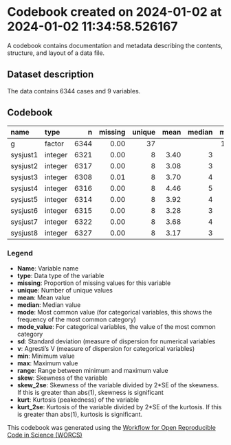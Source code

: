 Codebook created on 2024-01-02 at 2024-01-02 11:34:58.526167
================

A codebook contains documentation and metadata describing the contents,
structure, and layout of a data file.

## Dataset description

The data contains 6344 cases and 9 variables.

## Codebook

| name     | type    |    n | missing | unique | mean | median | mode | mode_value |   sd |    v | min | max | range |  skew | skew_2se |  kurt | kurt_2se |
|:---------|:--------|-----:|--------:|-------:|-----:|-------:|-----:|:-----------|-----:|-----:|----:|----:|------:|------:|---------:|------:|---------:|
| g        | factor  | 6344 |    0.00 |     37 |      |        | 1329 | pi         |      | 0.92 |     |     |       |       |          |       |          |
| sysjust1 | integer | 6321 |    0.00 |      8 | 3.40 |      3 |    3 |            | 1.46 |      |   1 |   7 |     6 |  0.14 |     2.25 | -0.72 |    -5.84 |
| sysjust2 | integer | 6317 |    0.00 |      8 | 3.08 |      3 |    3 |            | 1.51 |      |   1 |   7 |     6 |  0.31 |     4.98 | -0.78 |    -6.30 |
| sysjust3 | integer | 6308 |    0.01 |      8 | 3.70 |      4 |    4 |            | 1.56 |      |   1 |   7 |     6 |  0.12 |     1.98 | -0.60 |    -4.90 |
| sysjust4 | integer | 6316 |    0.00 |      8 | 4.46 |      5 |    5 |            | 1.74 |      |   1 |   7 |     6 | -0.27 |    -4.39 | -0.79 |    -6.37 |
| sysjust5 | integer | 6314 |    0.00 |      8 | 3.92 |      4 |    4 |            | 1.43 |      |   1 |   7 |     6 | -0.22 |    -3.59 | -0.51 |    -4.11 |
| sysjust6 | integer | 6315 |    0.00 |      8 | 3.28 |      3 |    3 |            | 1.85 |      |   1 |   7 |     6 |  0.44 |     7.14 | -0.90 |    -7.31 |
| sysjust7 | integer | 6322 |    0.00 |      8 | 3.68 |      4 |    4 |            | 1.51 |      |   1 |   7 |     6 |  0.09 |     1.42 | -0.42 |    -3.44 |
| sysjust8 | integer | 6327 |    0.00 |      8 | 3.17 |      3 |    3 |            | 1.50 |      |   1 |   7 |     6 |  0.29 |     4.69 | -0.57 |    -4.66 |

### Legend

- **Name**: Variable name
- **type**: Data type of the variable
- **missing**: Proportion of missing values for this variable
- **unique**: Number of unique values
- **mean**: Mean value
- **median**: Median value
- **mode**: Most common value (for categorical variables, this shows the
  frequency of the most common category)
- **mode_value**: For categorical variables, the value of the most
  common category
- **sd**: Standard deviation (measure of dispersion for numerical
  variables
- **v**: Agresti’s V (measure of dispersion for categorical variables)
- **min**: Minimum value
- **max**: Maximum value
- **range**: Range between minimum and maximum value
- **skew**: Skewness of the variable
- **skew_2se**: Skewness of the variable divided by 2\*SE of the
  skewness. If this is greater than abs(1), skewness is significant
- **kurt**: Kurtosis (peakedness) of the variable
- **kurt_2se**: Kurtosis of the variable divided by 2\*SE of the
  kurtosis. If this is greater than abs(1), kurtosis is significant.

This codebook was generated using the [Workflow for Open Reproducible
Code in Science (WORCS)](https://osf.io/zcvbs/)
